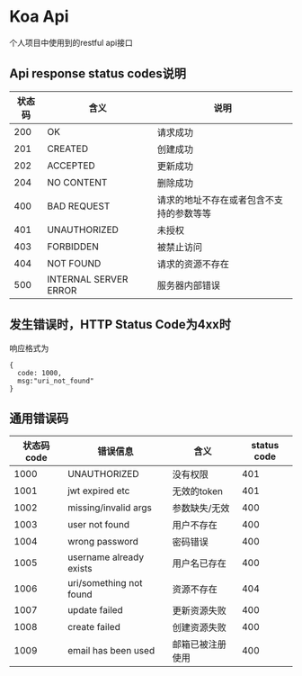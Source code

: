 # Koa Api
个人项目中使用到的restful api接口
## Api response status codes说明
| 状态码  | 含义                    | 说明                 |
| ---- | --------------------- | ------------------ |
| 200  | OK                    | 请求成功               |
| 201  | CREATED               | 创建成功               |
| 202  | ACCEPTED              | 更新成功               |
| 204  | NO CONTENT            | 删除成功               |
| 400  | BAD REQUEST           | 请求的地址不存在或者包含不支持的参数等等 |
| 401  | UNAUTHORIZED          | 未授权                |
| 403  | FORBIDDEN             | 被禁止访问              |
| 404  | NOT FOUND             | 请求的资源不存在           |
| 500  | INTERNAL SERVER ERROR | 服务器内部错误            |
## 发生错误时，HTTP Status Code为4xx时
响应格式为
```
{
  code: 1000,
  msg:"uri_not_found"
}
```
## 通用错误码
| 状态码 code  | 错误信息         | 含义     | status code |
| ---- | --------- | --------- | ------------ |
| 1000  | UNAUTHORIZED | 没有权限 | 401 |
| 1001  | jwt expired etc | 无效的token | 401 |
| 1002  | missing/invalid args | 参数缺失/无效 | 400 |
| 1003  | user not found | 用户不存在 | 400 |
| 1004  | wrong password | 密码错误 | 400 |
| 1005  | username already exists | 用户名已存在 | 400 |
| 1006  | uri/something not found | 资源不存在 | 404 |
| 1007  | update failed | 更新资源失败 | 400 |
| 1008  | create failed | 创建资源失败 | 400 |
| 1009  | email has been used | 邮箱已被注册使用 | 400 |
